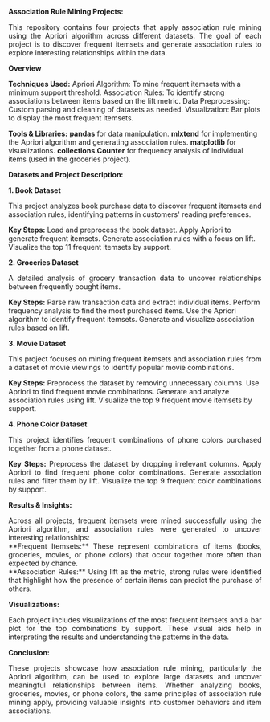 **Association Rule Mining Projects:**
<div align = "justify">This repository contains four projects that apply association rule mining using the Apriori algorithm across different datasets. The goal of each project is to discover frequent itemsets and generate association rules to explore interesting relationships within the data. </div>

**Overview**

**Techniques Used:**
Apriori Algorithm: To mine frequent itemsets with a minimum support threshold.
Association Rules: To identify strong associations between items based on the lift metric.
Data Preprocessing: Custom parsing and cleaning of datasets as needed.
Visualization: Bar plots to display the most frequent itemsets.

**Tools & Libraries:**
**pandas** for data manipulation.
**mlxtend** for implementing the Apriori algorithm and generating association rules.
**matplotlib** for visualizations.
**collections.Counter** for frequency analysis of individual items (used in the groceries project).

**Datasets and Project Description:**

**1. Book Dataset**
<div align = "justify">This project analyzes book purchase data to discover frequent itemsets and association rules, identifying patterns in customers' reading preferences. </div>

**Key Steps:**
Load and preprocess the book dataset.
Apply Apriori to generate frequent itemsets.
Generate association rules with a focus on lift.
Visualize the top 11 frequent itemsets by support.

**2. Groceries Dataset**
<div align = "justify">A detailed analysis of grocery transaction data to uncover relationships between frequently bought items. </div>

**Key Steps:**
Parse raw transaction data and extract individual items.
Perform frequency analysis to find the most purchased items.
Use the Apriori algorithm to identify frequent itemsets.
Generate and visualize association rules based on lift.

**3. Movie Dataset**
<div align = "justify">This project focuses on mining frequent itemsets and association rules from a dataset of movie viewings to identify popular movie combinations. </div>

**Key Steps:**
Preprocess the dataset by removing unnecessary columns.
Use Apriori to find frequent movie combinations.
Generate and analyze association rules using lift.
Visualize the top 9 frequent movie itemsets by support.

**4. Phone Color Dataset**
<div align = "justify">This project identifies frequent combinations of phone colors purchased together from a phone dataset.

**Key Steps:**
Preprocess the dataset by dropping irrelevant columns.
Apply Apriori to find frequent phone color combinations.
Generate association rules and filter them by lift.
Visualize the top 9 frequent color combinations by support.

**Results & Insights:**
<div align = "justify">Across all projects, frequent itemsets were mined successfully using the Apriori algorithm, and association rules were generated to uncover interesting relationships: </div>

<div align = "justify">**Frequent Itemsets:** These represent combinations of items (books, groceries, movies, or phone colors) that occur together more often than expected by chance. <div align = "justify">

<div align = "justify">**Association Rules:** Using lift as the metric, strong rules were identified that highlight how the presence of certain items can predict the purchase of others. </div>

**Visualizations:**
<div align = "justify">Each project includes visualizations of the most frequent itemsets and a bar plot for the top combinations by support. These visual aids help in interpreting the results and understanding the patterns in the data. </div>

**Conclusion:**
<div align = "justify">These projects showcase how association rule mining, particularly the Apriori algorithm, can be used to explore large datasets and uncover meaningful relationships between items. Whether analyzing books, groceries, movies, or phone colors, the same principles of association rule mining apply, providing valuable insights into customer behaviors and item associations. </div>
